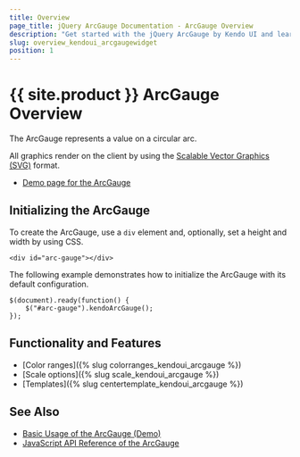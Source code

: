 ```yaml
---
title: Overview
page_title: jQuery ArcGauge Documentation - ArcGauge Overview
description: "Get started with the jQuery ArcGauge by Kendo UI and learn how to create, initialize, and enable the widget."
slug: overview_kendoui_arcgaugewidget
position: 1
---
```


# {{ site.product }} ArcGauge Overview

The ArcGauge represents a value on a circular arc.

All graphics render on the client by using the [Scalable Vector Graphics (SVG)](https://en.wikipedia.org/wiki/Scalable_Vector_Graphics) format.

* [Demo page for the ArcGauge](https://demos.telerik.com/kendo-ui/arc-gauge/index)

## Initializing the ArcGauge

To create the ArcGauge, use a `div` element and, optionally, set a height and width by using CSS.

    <div id="arc-gauge"></div>

The following example demonstrates how to initialize the ArcGauge with its default configuration.

	$(document).ready(function() {
    	$("#arc-gauge").kendoArcGauge();
   	});

## Functionality and Features

* [Color ranges]({% slug colorranges_kendoui_arcgauge %})
* [Scale options]({% slug scale_kendoui_arcgauge %})
* [Templates]({% slug centertemplate_kendoui_arcgauge %})

## See Also

* [Basic Usage of the ArcGauge (Demo)](https://demos.telerik.com/kendo-ui/arc-gauge/index)
* [JavaScript API Reference of the ArcGauge](/api/javascript/dataviz/ui/arcgauge)
